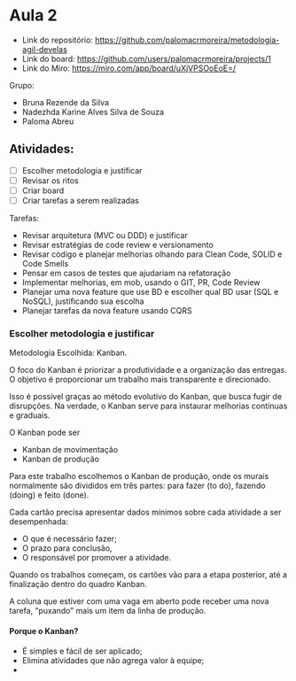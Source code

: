 # Aula 2
- Link do repositório: https://github.com/palomacrmoreira/metodologia-agil-develas
- Link do board: https://github.com/users/palomacrmoreira/projects/1
- Link do Miro: https://miro.com/app/board/uXjVPSOoEoE=/

Grupo:
- Bruna Rezende da Silva
- Nadezhda Karine Alves Silva de Souza
- Paloma Abreu

## Atividades:
- [ ] Escolher metodologia e justificar
- [ ] Revisar os ritos
- [ ] Criar board
- [ ] Criar tarefas a serem realizadas
  
Tarefas:
- Revisar arquitetura (MVC ou DDD) e justificar
- Revisar estratégias de code review e versionamento
- Revisar código e planejar melhorias olhando para Clean Code, SOLID e Code Smells
- Pensar em casos de testes que ajudariam na refatoração
- Implementar melhorias, em mob, usando o GIT, PR, Code Review
- Planejar uma nova feature que use BD e escolher qual BD usar (SQL e NoSQL), justificando sua escolha 
- Planejar tarefas da nova feature usando CQRS

### Escolher metodologia e justificar
Metodologia Escolhida: Kanban.

O foco do Kanban é priorizar a produtividade e a organização das entregas. O objetivo é proporcionar um trabalho mais transparente e direcionado.

Isso é possível graças ao método evolutivo do Kanban, que busca fugir de disrupções. Na verdade, o Kanban serve para instaurar melhorias contínuas e graduais.

O Kanban pode ser 
- Kanban de movimentação
- Kanban de produção

Para este trabalho escolhemos o Kanban de produção, onde os murais normalmente são divididos em três partes: para fazer (to do), fazendo (doing) e feito (done).

Cada cartão precisa apresentar dados mínimos sobre cada atividade a ser desempenhada:
- O que é necessário fazer;
- O prazo para conclusão,
- O responsável por promover a atividade.

Quando os trabalhos começam, os cartões vão para a etapa posterior, até a finalização dentro do quadro Kanban.

A coluna que estiver com uma vaga em aberto pode receber uma nova tarefa, “puxando” mais um item da linha de produção. 

#### Porque o Kanban?
- É simples e fácil de ser aplicado;
- Elimina atividades que não agrega valor à equipe;
- 
